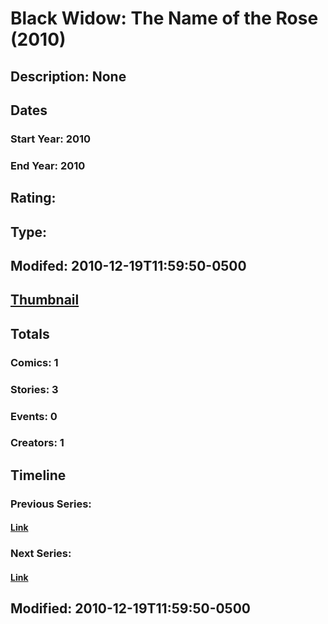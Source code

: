# Black Widow: The Name of the Rose (2010)
## Description: None
## Dates
### Start Year: 2010
### End Year: 2010
## Rating: 
## Type: 
## Modifed: 2010-12-19T11:59:50-0500
## [Thumbnail](http://i.annihil.us/u/prod/marvel/i/mg/b/e0/4c90f0e13ee3a.jpg)
## Totals
### Comics: 1
### Stories: 3
### Events: 0
### Creators: 1
## Timeline
### Previous Series: 
#### [Link]()
### Next Series: 
#### [Link]()
## Modified: 2010-12-19T11:59:50-0500